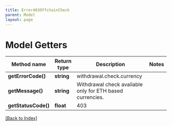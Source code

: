 ```yaml
---
title: Error403OffchainCheck
parent: Model
layout: page
---
```


# Model Getters

Method name | Return type | Description | Notes
------------ | ------------- | ------------- | -------------
**getErrorCode()** | **string** | withdrawal.check.currency |
**getMessage()** | **string** | Withdrawal check available only for ETH based currencies. |
**getStatusCode()** | **float** | 403 |

[[Back to Index]](../index.md)
